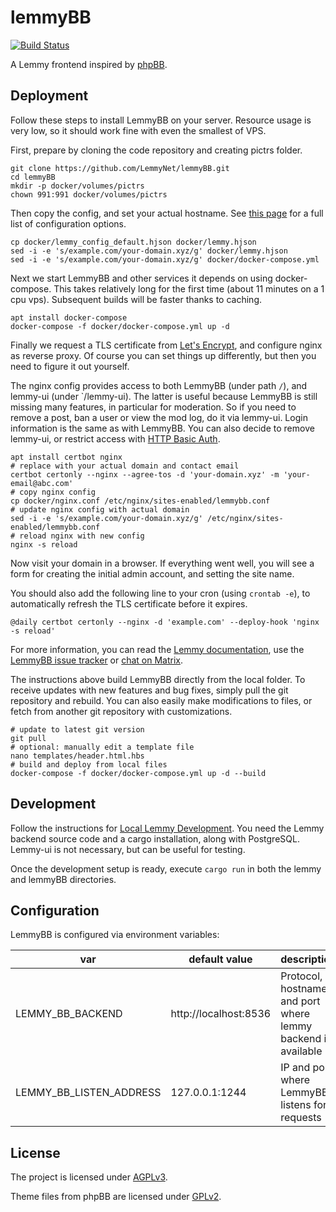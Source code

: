 # lemmyBB
[![Build Status](https://cloud.drone.io/api/badges/LemmyNet/activitypub-federation-rust/status.svg)](https://cloud.drone.io/Nutomic/lemmyBB)

A Lemmy frontend inspired by [phpBB](https://www.phpbb.com/).

## Deployment

Follow these steps to install LemmyBB on your server. Resource usage is very low, so it should work fine with even the smallest of VPS.

First, prepare by cloning the code repository and creating pictrs folder.
```
git clone https://github.com/LemmyNet/lemmyBB.git
cd lemmyBB
mkdir -p docker/volumes/pictrs
chown 991:991 docker/volumes/pictrs
```

Then copy the config, and set your actual hostname. See [this page](https://join-lemmy.org/docs/en/administration/configuration.html) for a full list of configuration options.
```
cp docker/lemmy_config_default.hjson docker/lemmy.hjson
sed -i -e 's/example.com/your-domain.xyz/g' docker/lemmy.hjson
sed -i -e 's/example.com/your-domain.xyz/g' docker/docker-compose.yml
```

Next we start LemmyBB and other services it depends on using docker-compose. This takes relatively long for the first time (about 11 minutes on a 1 cpu vps). Subsequent builds will be faster thanks to caching.

```
apt install docker-compose
docker-compose -f docker/docker-compose.yml up -d
```

Finally we request a TLS certificate from [Let's Encrypt](https://letsencrypt.org/), and configure nginx as reverse proxy. Of course you can set things up differently, but then you need to figure it out yourself.

The nginx config provides access to both LemmyBB (under path `/`), and lemmy-ui (under `/lemmy-ui). The latter is useful because LemmyBB is still missing many features, in particular for moderation. So if you need to remove a post, ban a user or view the mod log, do it via lemmy-ui. Login information is the same as with LemmyBB. You can also decide to remove lemmy-ui, or restrict access with [HTTP Basic Auth](https://docs.nginx.com/nginx/admin-guide/security-controls/configuring-http-basic-authentication/).

```
apt install certbot nginx
# replace with your actual domain and contact email
certbot certonly --nginx --agree-tos -d 'your-domain.xyz' -m 'your-email@abc.com'
# copy nginx config
cp docker/nginx.conf /etc/nginx/sites-enabled/lemmybb.conf
# update nginx config with actual domain
sed -i -e 's/example.com/your-domain.xyz/g' /etc/nginx/sites-enabled/lemmybb.conf
# reload nginx with new config
nginx -s reload
```

Now visit your domain in a browser. If everything went well, you will see a form for creating the initial admin account, and setting the site name.

You should also add the following line to your cron (using `crontab -e`), to automatically refresh the TLS certificate before it expires.

```
@daily certbot certonly --nginx -d 'example.com' --deploy-hook 'nginx -s reload'
```

For more information, you can read the [Lemmy documentation](https://join-lemmy.org/docs/en/index.html), use the [LemmyBB issue tracker](https://github.com/LemmyNet/lemmyBB/issues) or [chat on Matrix](https://matrix.to/#/#lemmy-space:matrix.org).


The instructions above build LemmyBB directly from the local folder. To receive updates with new features and bug fixes, simply pull the git repository and rebuild. You can also easily make modifications to files, or fetch from another git repository with customizations.

```
# update to latest git version
git pull
# optional: manually edit a template file
nano templates/header.html.hbs
# build and deploy from local files
docker-compose -f docker/docker-compose.yml up -d --build
```

## Development

Follow the instructions for [Local Lemmy Development](https://join-lemmy.org/docs/en/contributing/local_development.html). You need the Lemmy backend source code and a cargo installation, along with PostgreSQL. Lemmy-ui is not necessary, but can be useful for testing.

Once the development setup is ready, execute `cargo run` in both the lemmy and lemmyBB directories.

## Configuration

LemmyBB is configured via environment variables:

| var                     | default value         | description                                                  |
|-------------------------|-----------------------|--------------------------------------------------------------|
| LEMMY_BB_BACKEND        | http://localhost:8536 | Protocol, hostname and port where lemmy backend is available |
| LEMMY_BB_LISTEN_ADDRESS | 127.0.0.1:1244        | IP and port where LemmyBB listens for requests               |
## License

The project is licensed under [AGPLv3](LICENSE). 

Theme files from phpBB are licensed under [GPLv2](https://www.phpbb.com/downloads/license).